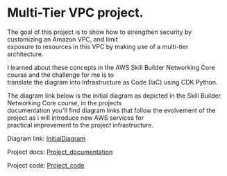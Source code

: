
# Multi-Tier VPC project.  

The goal of this project is to show how to strengthen security by customizing an Amazon VPC, and limit  
exposure to resources in this VPC by making use of a multi-tier architecture.     

I learned about these concepts in the AWS Skill Builder Networking Core course and the challenge for me is to  
translate the diagram into Infrastructure as Code (IaC) using CDK Python. 

The diagram link below is the initial diagram as depicted in the Skill Builder Networking Core course, in the projects    
documentation you'll find diagram links that follow the evolvement of the project as i will introduce new AWS services for   
practical improvement to the project infrastructure.         

Diagram link: [InitialDiagram](./includes/diagrams/diagram0.png)  

Project docs: [Project_documentation](./documentation/project_documentation.md)       

Project code: [Project_code](./multi_tier_vpc/multi_tier_vpc_stack.py)  
